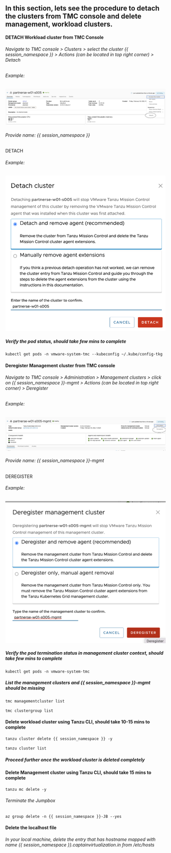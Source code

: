 ## In this section, lets see the procedure to detach the clusters from TMC console and delete management, workload clusters. 

#### DETACH Workload cluster from TMC Console

###### Navigate to TMC console > Clusters > select the cluster {{ session_namespace }} > Actions (can be located in top right corner) > Detach 

###### Example: 

![Application](images/TMC-26.png)

###### Provide name: {{ session_namespace }}

DETACH

###### Example: 

![Application](images/TMC-27.png)

##### Verify the pod status, should take few mins to complete

```execute
kubectl get pods -n vmware-system-tmc --kubeconfig ~/.kube/config-tkg
```

#### Deregister Management cluster from TMC console

###### Navigate to TMC console > Administration > Management clusters > click on {{ session_namespace }}-mgmt > Actions (can be located in top right corner) > Deregister 

###### Example: 

![Application](images/TMC-28.png)

###### Provide name: {{ session_namespace }}-mgmt

DEREGISTER

###### Example: 

![Application](images/TMC-29.png)

##### Verify the pod termination status in management cluster context, should take few mins to complete

```execute-2
kubectl get pods -n vmware-system-tmc
```

##### List the management clusters and {{ session_namespace }}-mgmt should be missing

```execute
tmc managementcluster list
```

```execute
tmc clustergroup list
```

#### Delete workload cluster using Tanzu CLI, should take 10-15 mins to complete

```execute-2
tanzu cluster delete {{ session_namespace }} -y
```

```execute-2
tanzu cluster list
```

##### Proceed further once the workload cluster is deleted completely

#### Delete Management cluster using Tanzu CLI, should take 15 mins to complete

```execute-2
tanzu mc delete -y
```

###### Terminate the Jumpbox

```execute-1
az group delete -n {{ session_namespace }}-JB --yes
```

#### Delete the localhost file

###### In your local machine, delete the entry that has hostname mapped with name {{ session_namespace }}.captainvirtualization.in from /etc/hosts
